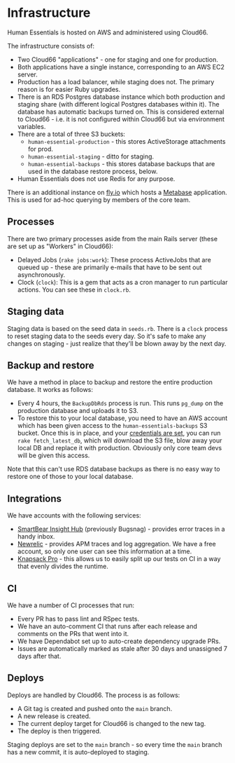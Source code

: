 # Infrastructure

Human Essentials is hosted on AWS and administered using Cloud66.

The infrastructure consists of:

* Two Cloud66 "applications" - one for staging and one for production.
* Both applications have a single instance, corresponding to an AWS EC2 server.
* Production has a load balancer, while staging does not. The primary reason is for easier Ruby upgrades.
* There is an RDS Postgres database instance which both production and staging share (with different logical Postgres databases within it). The database has automatic backups turned on. This is considered external to Cloud66 - i.e. it is not configured within Cloud66 but via environment variables.
* There are a total of three S3 buckets:
  * `human-essential-production` - this stores ActiveStorage attachments for prod.
  * `human-essential-staging` - ditto for staging.
  * `human-essential-backups` - this stores database backups that are used in the database restore process, below.
* Human Essentials does not use Redis for any purpose.

There is an additional instance on [fly.io](https://fly.io) which hosts a [Metabase](https://human-essentials-metabase.fly.dev/) application. This is used for ad-hoc querying by members of the core team.

## Processes

There are two primary processes aside from the main Rails server (these are set up as "Workers" in Cloud66):

* Delayed Jobs (`rake jobs:work`): These process ActiveJobs that are queued up - these are primarily e-mails that have to be sent out asynchronously.
* Clock (`clock`): This is a gem that acts as a cron manager to run particular actions. You can see these in `clock.rb`.

## Staging data

Staging data is based on the seed data in `seeds.rb`. There is a `clock` process to reset staging data to the seeds every day. So it's safe to make any changes on staging - just realize that they'll be blown away by the next day.

## Backup and restore

We have a method in place to backup and restore the entire production database. It works as follows:

* Every 4 hours, the `BackupDbRds` process is run. This runs `pg_dump` on the production database and uploads it to S3.
* To restore this to your local database, you need to have an AWS account which has been given access to the `human-essentials-backups` S3 bucket. Once this is in place, and your [credentials are set](https://docs.aws.amazon.com/cli/latest/userguide/cli-configure-files.html), you can run `rake fetch_latest_db`, which will download the S3 file, blow away your local DB and replace it with production. Obviously only core team devs will be given this access. 

Note that this can't use RDS database backups as there is no easy way to restore one of those to your local database.

## Integrations

We have accounts with the following services:

* [SmartBear Insight Hub](https://app.bugsnag.com/ruby-for-good/human-essentials/overview?release_stage=production) (previously Bugsnag) - provides error traces in a handy inbox.
* [Newrelic](https://one.newrelic.com/) - provides APM traces and log aggregation. We have a free account, so only one user can see this information at a time.
* [Knapsack Pro](https://knapsackpro.com/) - this allows us to easily split up our tests on CI in a way that evenly divides the runtime.

## CI

We have a number of CI processes that run:

* Every PR has to pass lint and RSpec tests.
* We have an auto-comment CI that runs after each release and comments on the PRs that went into it.
* We have Dependabot set up to auto-create dependency upgrade PRs.
* Issues are automatically marked as stale after 30 days and unassigned 7 days after that.

## Deploys

Deploys are handled by Cloud66. The process is as follows:

* A Git tag is created and pushed onto the `main` branch.
* A new release is created.
* The current deploy target for Cloud66 is changed to the new tag.
* The deploy is then triggered.

Staging deploys are set to the `main` branch - so every time the `main` branch has a new commit, it is auto-deployed to staging.

